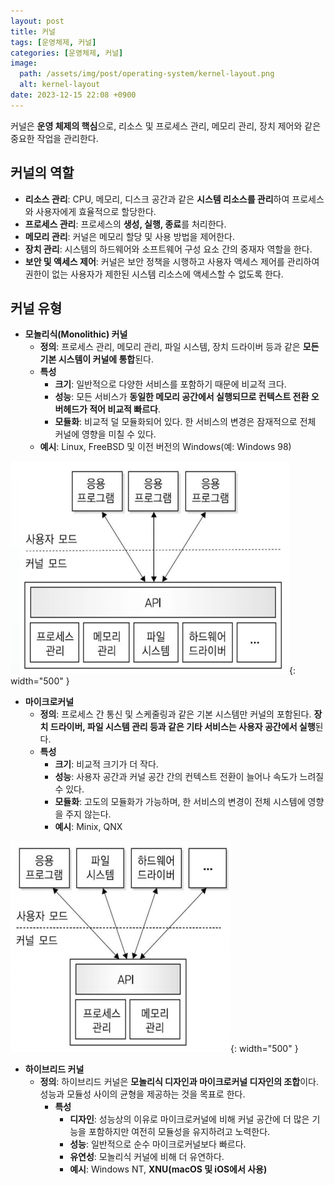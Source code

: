 ```yaml
---
layout: post
title: 커널
tags: [운영체제, 커널]
categories: [운영체제, 커널]
image:
  path: /assets/img/post/operating-system/kernel-layout.png
  alt: kernel-layout
date: 2023-12-15 22:08 +0900
---
```


커널은 **운영 체제의 핵심**으로, 리소스 및 프로세스 관리, 메모리 관리, 장치 제어와 같은 중요한 작업을 관리한다.

## 커널의 역할

- **리소스 관리**: CPU, 메모리, 디스크 공간과 같은 **시스템 리소스를 관리**하여 프로세스와 사용자에게 효율적으로 할당한다.
- **프로세스 관리**: 프로세스의 **생성, 실행, 종료**를 처리한다.
- **메모리 관리**: 커널은 메모리 할당 및 사용 방법을 제어한다.
- **장치 관리**: 시스템의 하드웨어와 소프트웨어 구성 요소 간의 중재자 역할을 한다.
- **보안 및 액세스 제어**: 커널은 보안 정책을 시행하고 사용자 액세스 제어를 관리하여 권한이 없는 사용자가 제한된 시스템 리소스에 액세스할 수 없도록 한다.

## 커널 유형

- **모놀리식(Monolithic) 커널**
  - **정의**: 프로세스 관리, 메모리 관리, 파일 시스템, 장치 드라이버 등과 같은 **모든 기본 시스템이 커널에 통합**된다.
  - **특성**
    - **크기**: 일반적으로 다양한 서비스를 포함하기 때문에 비교적 크다.
    - **성능**: 모든 서비스가 **동일한 메모리 공간에서 실행되므로 컨텍스트 전환 오버헤드가 적어 비교적 빠르다**.
    - **모듈화**: 비교적 덜 모듈화되어 있다. 한 서비스의 변경은 잠재적으로 전체 커널에 영향을 미칠 수 있다.
  - **예시**: Linux, FreeBSD 및 이전 버전의 Windows(예: Windows 98)

![monolithic-kernel](/assets/img/post/operating-system/monolithic-kernel.png){: width="500" }

- **마이크로커널**
  - **정의**: 프로세스 간 통신 및 스케줄링과 같은 기본 시스템만 커널의 포함된다. **장치 드라이버, 파일 시스템 관리 등과 같은 기타 서비스는 사용자 공간에서 실행**된다.
  - **특성**
    - **크기**: 비교적 크기가 더 작다.
    - **성능**: 사용자 공간과 커널 공간 간의 컨텍스트 전환이 늘어나 속도가 느려질 수 있다.
    - **모듈화**: 고도의 모듈화가 가능하며, 한 서비스의 변경이 전체 시스템에 영향을 주지 않는다.
    - **예시**: Minix, QNX

![microkernel](/assets/img/post/operating-system/microkernel.png){: width="500" }

- **하이브리드 커널**
  - **정의**: 하이브리드 커널은 **모놀리식 디자인과 마이크로커널 디자인의 조합**이다. 성능과 모듈성 사이의 균형을 제공하는 것을 목표로 한다.
    - **특성**
      - **디자인**: 성능상의 이유로 마이크로커널에 비해 커널 공간에 더 많은 기능을 포함하지만 여전히 모듈성을 유지하려고 노력한다.
      - **성능**: 일반적으로 순수 마이크로커널보다 빠르다.
      - **유연성**: 모놀리식 커널에 비해 더 유연하다.
      - **예시**: Windows NT, **XNU(macOS 및 iOS에서 사용)**
